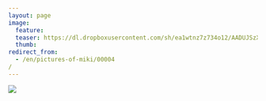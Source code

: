 ```yaml
---
layout: page
image:
  feature:
  teaser: https://dl.dropboxusercontent.com/sh/ea1wtnz7z734o12/AADUJSzXwnZws_viZv-N4Tkha/mikin-kuvat/2/IMG_9195-245px.jpg
  thumb:
redirect_from:
  - /en/pictures-of-miki/00004/
---
```


[![](https://dl.dropboxusercontent.com/sh/ea1wtnz7z734o12/AAA49CkA3GDMCfiEBG-7BSXMa/mikin-kuvat/3/IMG_9195-800px.jpg)](https://dl.dropboxusercontent.com/sh/ea1wtnz7z734o12/AABg29iA8rAXk9RRYa1Z4E9Ca/mikin-kuvat/3/IMG_9195.jpg)
